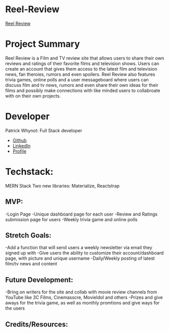 # Reel-Review
[Reel Review](https://github.com/pwhynot/Reel-Review)

# Project Summary
Reel Review is a Film and TV review site that allows users to share their own reviews and ratings of their favorite films and television shows.
Users can create an account that gives them access to the latest film and television news, fan theroies, rumors and even spoilers.
Reel Review also features trivia games, online polls and a user messageboard where users can discuss film and tv news, rumors and even share
their own ideas for their films and possibly make connections with like minded users to collabroate with on their own projects.


# Developer
Patrick Whynot: Full Stack developer
- [Github](https://github.com/pwhynot)
- [LinkedIn](https://www.linkedin.com/in/patrick-whynot-a31334180/)
- [Profile](https://pwhynot.github.io/Patrick-Whynot-Portfolio/)


# Techstack:
MERN Stack
Two new libraries: Materialize, Reactstrap

## MVP:
-Login Page
-Unique dashboard page for each user
-Review and Ratings submission page for users
-Weekly trivia game and online polls


## Stretch Goals:
-Add a function that will send users a weekly newsletter via email they signed up with
-Give users the ability to customize their account/dashboard page, with picture and unique username
-Daily/Weekly posting of latest film/tv news and content
 

## Future Development:
-Bring on writers for the site and collab with movie review channels from YouTube like 3C Films, Cinemasscre, MovieIdol and others
-Prizes and give aways for the trivia game, as well as monthly promtions and give ways for the users


## Credits/Resources:
